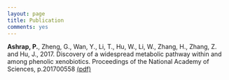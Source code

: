 ```yaml
---
layout: page
title: Publication
comments: yes
---
```


**Ashrap, P.**, Zheng, G., Wan, Y., Li, T., Hu, W., Li, W., Zhang, H., Zhang, Z. and Hu, J., 2017. Discovery of a widespread metabolic pathway within and among phenolic xenobiotics. Proceedings of the National Academy of Sciences, p.201700558 [(pdf)](/media/pdf/PNAS-2017-Ashrap-6062-7.pdf)


